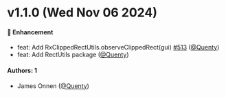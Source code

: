 # v1.1.0 (Wed Nov 06 2024)

#### 🚀 Enhancement

- feat: Add RxClippedRectUtils.observeClippedRect(gui) [#513](https://github.com/Quenty/NevermoreEngine/pull/513) ([@Quenty](https://github.com/Quenty))
- feat: Add RectUtils package ([@Quenty](https://github.com/Quenty))

#### Authors: 1

- James Onnen ([@Quenty](https://github.com/Quenty))
